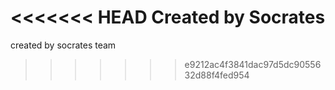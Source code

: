 <<<<<<< HEAD
Created by Socrates
=======
created by socrates team
>>>>>>> e9212ac4f3841dac97d5dc9055632d88f4fed954
